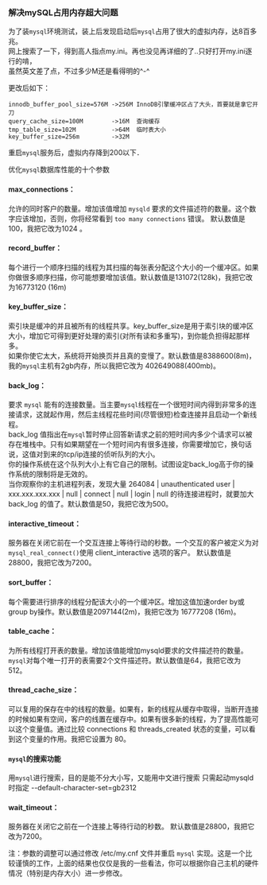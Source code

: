 ### 解决mySQL占用内存超大问题

为了装`mysql`环境测试，装上后发现启动后`mysql`占用了很大的虚拟内存，达8百多兆。  
网上搜索了一下，得到高人指点my.ini。再也没见再详细的了..只好打开my.ini逐行的啃，  
虽然英文差了点，不过多少M还是看得明的^-^  

更改后如下：
```
innodb_buffer_pool_size=576M ->256M InnoDB引擎缓冲区占了大头，首要就是拿它开刀
query_cache_size=100M        ->16M  查询缓存
tmp_table_size=102M          ->64M  临时表大小
key_buffer_size=256m         ->32M
```

重启`mysql`服务后，虚拟内存降到200以下．  

优化`mysql`数据库性能的十个参数


#### max_connections：
允许的同时客户的数量。增加该值增加 `mysqld` 要求的文件描述符的数量。这个数字应该增加，否则，你将经常看到 `too many connections` 错误。 默认数值是100，我把它改为1024 。  

#### record_buffer：
每个进行一个顺序扫描的线程为其扫描的每张表分配这个大小的一个缓冲区。如果你做很多顺序扫描，你可能想要增加该值。默认数值是131072(128k)，我把它改为16773120 (16m)  


#### key_buffer_size：
索引块是缓冲的并且被所有的线程共享。key_buffer_size是用于索引块的缓冲区大小，增加它可得到更好处理的索引(对所有读和多重写)，到你能负担得起那样多。  
如果你使它太大，系统将开始换页并且真的变慢了。默认数值是8388600(8m)，我的`mysql`主机有2gb内存，所以我把它改为 402649088(400mb)。  


#### back_log：
要求 `mysql` 能有的连接数量。当主要`mysql`线程在一个很短时间内得到非常多的连接请求，这就起作用，然后主线程花些时间(尽管很短)检查连接并且启动一个新线程。   
back_log 值指出在`mysql`暂时停止回答新请求之前的短时间内多少个请求可以被存在堆栈中。只有如果期望在一个短时间内有很多连接，你需要增加它，换句话说，这值对到来的tcp/ip连接的侦听队列的大小。  
你的操作系统在这个队列大小上有它自己的限制。试图设定back_log高于你的操作系统的限制将是无效的。  
当你观察你的主机进程列表，发现大量 264084 | unauthenticated user | xxx.xxx.xxx.xxx | null | connect | null | login | null 的待连接进程时，就要加大 back_log 的值了。默认数值是50，我把它改为500。  



#### interactive_timeout：
服务器在关闭它前在一个交互连接上等待行动的秒数。一个交互的客户被定义为对 `mysql_real_connect()`使用 client_interactive 选项的客户。 默认数值是28800，我把它改为7200。  


#### sort_buffer：
每个需要进行排序的线程分配该大小的一个缓冲区。增加这值加速order by或group by操作。默认数值是2097144(2m)，我把它改为 16777208 (16m)。

#### table_cache：
为所有线程打开表的数量。增加该值能增加mysqld要求的文件描述符的数量。`mysql`对每个唯一打开的表需要2个文件描述符。默认数值是64，我把它改为512。


#### thread_cache_size：
可以复用的保存在中的线程的数量。如果有，新的线程从缓存中取得，当断开连接的时候如果有空间，客户的线置在缓存中。如果有很多新的线程，为了提高性能可以这个变量值。通过比较 connections 和 threads_created 状态的变量，可以看到这个变量的作用。我把它设置为 80。

#### `mysql`的搜索功能
用`mysql`进行搜索，目的是能不分大小写，又能用中文进行搜索
只需起动mysqld时指定 --default-character-set=gb2312


#### wait_timeout：
服务器在关闭它之前在一个连接上等待行动的秒数。 默认数值是28800，我把它改为7200。

注：参数的调整可以通过修改 /etc/my.cnf 文件并重启 `mysql` 实现。这是一个比较谨慎的工作，上面的结果也仅仅是我的一些看法，你可以根据你自己主机的硬件情况（特别是内存大小）进一步修改。
